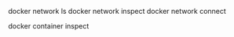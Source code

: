 docker network ls 
docker network inspect <networkname>
docker network connect <networkname> <containername>

docker container inspect <containername>
